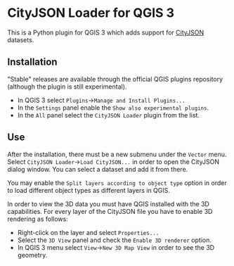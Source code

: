 # CityJSON Loader for QGIS 3

This is a Python plugin for QGIS 3 which adds support for [CityJSON](http://www.cityjson.org) datasets.

## Installation

"Stable" releases are available through the official QGIS plugins repository (although the plugin is still experimental).

* In QGIS 3 select `Plugins`->`Manage and Install Plugins...`
* In the `Settings` panel enable the `Show also experimental plugins`.
* In the `All` panel select the `CityJSON Loader` plugin from the list.

## Use

After the installation, there must be a new submenu under the `Vector` menu. Select `CityJSON Loader`->`Load CityJSON...` in order to open the CityJSON dialog window. You can select a dataset and add it from there.

You may enable the `Split layers according to object type` option in order to load different object types as different layers in QGIS.

In order to view the 3D data you must have QGIS installed with the 3D capabilities. For every layer of the CityJSON file you have to enable 3D rendering as follows:
* Right-click on the layer and select `Properties...`
* Select the `3D View` panel and check the `Enable 3D renderer` option.
* In QGIS 3 menu select `View`->`New 3D Map View` in order to see the 3D geometry.
